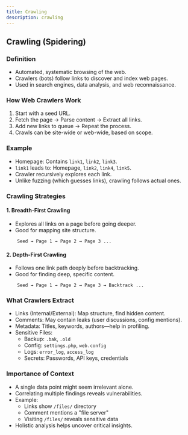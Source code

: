 ```yaml
---
title: Crawling
description: crawling
---
```


## **Crawling (Spidering)**

### Definition
- Automated, systematic browsing of the web.
- Crawlers (bots) follow links to discover and index web pages.
- Used in search engines, data analysis, and web reconnaissance.


### How Web Crawlers Work
1. Start with a seed URL.
2. Fetch the page → Parse content → Extract all links.
3. Add new links to queue → Repeat the process.
4. Crawls can be site-wide or web-wide, based on scope.


### Example
- Homepage: Contains `link1`, `link2`, `link3`.
- `link1` leads to: Homepage, `link2`, `link4`, `link5`.
- Crawler recursively explores each link.
- Unlike fuzzing (which guesses links), crawling follows actual ones.


### Crawling Strategies

#### 1. Breadth-First Crawling
- Explores all links on a page before going deeper.
- Good for mapping site structure.
```
    Seed → Page 1 → Page 2 → Page 3 ...
```

#### 2. Depth-First Crawling
- Follows one link path deeply before backtracking.
- Good for finding deep, specific content.
```
    Seed → Page 1 → Page 2 → Page 3 → Backtrack ...
```


### What Crawlers Extract
- Links (Internal/External): Map structure, find hidden content.
- Comments: May contain leaks (user discussions, config mentions).
- Metadata: Titles, keywords, authors—help in profiling.
- Sensitive Files:
  - Backup: `.bak`, `.old`
  - Config: `settings.php`, `web.config`
  - Logs: `error_log`, `access_log`
  - Secrets: Passwords, API keys, credentials


### Importance of Context
- A single data point might seem irrelevant alone.
- Correlating multiple findings reveals vulnerabilities.
- Example:
  - Links show `/files/` directory
  - Comment mentions a "file server"
  - Visiting `/files/` reveals sensitive data
- Holistic analysis helps uncover critical insights.




